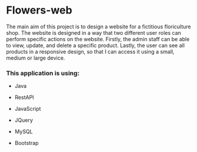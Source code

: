 # Flowers-web

The main aim of this project is to design a website for a fictitious floriculture shop. The website is designed in a way that two different user roles can perform specific actions on the website. 
Firstly, the admin staff can be able to view, update, and delete a specific product. Lastly, the user can see all products in a responsive design, so that I can access it using a small, medium or large device.

### This application is using:

* Java
- RestAPI
+ JavaScript
* JQuery
- MySQL
+ Bootstrap
